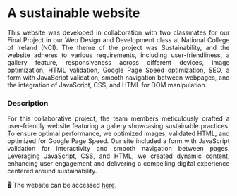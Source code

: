 <h1>A sustainable website</h1>
<p align="justify">
This website was developed in collaboration with two classmates for our Final Project in our Web Design and Development class at National College of Ireland (NCI). The theme of the project was Sustainability,
and the website adheres to various requirements, including user-friendliness, a gallery feature, responsiveness across different devices, image optimization,
HTML validation, Google Page Speed optimization, SEO, a form with JavaScript validation, smooth navigation between webpages, and the integration of JavaScript, CSS, and HTML for DOM manipulation.
</p>

<h3>Description</h3>
<p align="justify">
For this collaborative project, the team members meticulously crafted a user-friendly website featuring a gallery showcasing sustainable practices. To ensure optimal performance, we optimized images, validated HTML,
and optimized for Google Page Speed. Our site included a form with JavaScript validation for interactivity
and smooth navigation between pages. Leveraging JavaScript, CSS, and HTML, we created dynamic content, enhancing user engagement and delivering a compelling digital experience centered around sustainability.

🖥️ The website can be accessed <a href="https://sustainableworld.vercel.app/">here</a>.
</p>
